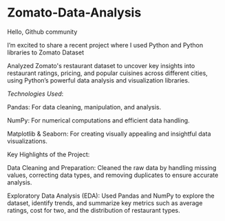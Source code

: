 # Zomato-Data-Analysis
Hello, Github community

I’m excited to share a recent project where I used Python and Python libraries to Zomato Dataset

Analyzed Zomato's restaurant dataset to uncover key insights into restaurant ratings, pricing, and popular cuisines across different cities, using Python’s powerful data analysis and visualization libraries.

*Technologies Used*:

Pandas: For data cleaning, manipulation, and analysis.

NumPy: For numerical computations and efficient data handling.

Matplotlib & Seaborn: For creating visually appealing and insightful data visualizations.


Key Highlights of the Project:

Data Cleaning and Preparation: Cleaned the raw data by handling missing values, correcting data types, and removing duplicates to ensure accurate analysis.

Exploratory Data Analysis (EDA): Used Pandas and NumPy to explore the dataset, identify trends, and summarize key metrics such as average ratings, cost for two, and the distribution of restaurant types.


